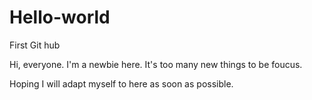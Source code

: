 # Hello-world
First Git hub


Hi, everyone. I'm a newbie here. It's too many new things to be foucus.

Hoping I will adapt myself to here as soon as possible.
